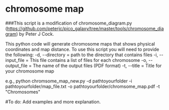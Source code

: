 # chromosome map

###This script is a modification of chromosome_diagram.py (https://github.com/peterjc/pico_galaxy/tree/master/tools/chromosome_diagram) by Peter J Cock. 

This python code will generate chromosome maps that shows physical coordinates and map distance. To use this script you will need to provide the following:
-d, --directory = path to the directory that contains files 
-i, --input_file = This file contains a list of files for each chromosome 
-o, --output_file = The name of the output files (PDF format)
-t, --title = Title for your chromosome map

e.g., python chromsome_map_new.py -d pathtoyourfolder -i pathtoyourfolder/map_file.txt -o pathtoyourfolder/chromsome_map.pdf -t "Chromosomes"


#To do:
Add examples and more explanation. 
